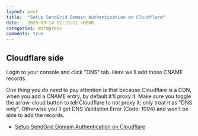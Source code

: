 ```yaml
---
layout: post
title:  "Setup SendGrid Domain Authentication on Cloudflare"
date:   2020-09-14 12:13:11 +0800
categories: Wordpress
comments: true
---
```


## Cloudflare side
Login to your console and click "DNS" tab. Here we'll add those CNAME records.

One thing you do need to pay attention is that because Cloudflare is a CDN, when you add a CNAME entry, by default it'll proxy it. Make sure you toggle the arrow-cloud button to tell Cloudflare to not proxy it; only treat it as "DNS only". Otherwise you'll get DNS Validation Error (Code: 1004) and won't be able to add the records.

- [Setup SendGrid Domain Authentication on Cloudflare](https://bloggie.io/@kinopyo/setup-sendgrid-domain-authentication-on-cloudflare)
